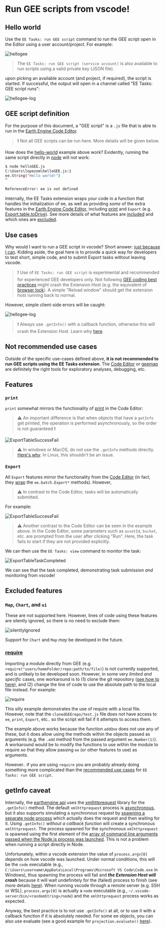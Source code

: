 # Run GEE scripts from vscode!

## Hello world

Use the `EE Tasks: run GEE script` command to run the GEE script open in the Editor using a user account/project. For example:

![hellogee](https://raw.githubusercontent.com/gee-community/eetasks/main/docs/assets/helloGEE.PNG)


> The `EE Tasks: run GEE script (service account)` is also available to run scripts using a valid private key (JSON file). 

upon picking an available account (and project, if required), the script is started. If successful, the output will open in a channel called "EE Tasks: GEE script runs":

![hellogee-log](https://raw.githubusercontent.com/gee-community/eetasks/main/docs/assets/helloGEE-log.png)

## GEE script definition

For the purpose of this document, a "GEE script" is a `.js` file that is able to run in the [Earth Engine Code Editor](https://developers.google.com/earth-engine/guides/playground). 

> ❗ Not all GEE scripts can be run here. More details will be given below. 

How does the [hello-world](#hello-world) example above work? Evidently, running the same script directly in [node](https://nodejs.org/en/) will not work:

```bash
$ node helloGEE.js 
C:\Users\lopezom\helloGEE.js:1
ee.String("Hello world!")
^

ReferenceError: ee is not defined
```

Internally, the EE Tasks extension wraps your code in a function that handles the initialization of ee, as well as providing *some* of the extra features in the [Earth Engine Code Editor](https://developers.google.com/earth-engine/guides/playground), including [print](https://developers.google.com/earth-engine/apidocs/print) and `Export` (e.g. [Export.table.toDrive](https://developers.google.com/earth-engine/apidocs/export-table-todrive)). See more details of what features are [included](#features) and which ones are [excluded](#excluded-features). 


## Use cases 

Why would I want to run a GEE script in vscode? Short answer: [just because I can](https://i.kym-cdn.com/entries/icons/original/000/040/653/goldblum-quote.jpeg). Kidding aside, the goal here is to provide a quick way for developers to test short, simple code, and to submit Export tasks without leaving vscode. 

> ❗ Use of `EE Tasks: run GEE script` is experimental and recommended for experienced GEE developers only. Not following [GEE coding best practices](https://developers.google.com/earth-engine/guides/best_practices) might crash the Extension Host (e.g. the equivalent of [browser lock](https://developers.google.com/earth-engine/guides/debugging#browser-lock)). A simple "Reload window" should get the extension host running back to normal. 

However, simple client-side errors will be caught:

![hellogee-log](https://raw.githubusercontent.com/gee-community/eetasks/main/docs/assets/helloGEE-syntaxError.png)

> ❗ Always use `.getInfo()` with a callback function, otherwise this will crash the Extension Host. Learn why [here](#getInfo-caveat).

## Not recommended use cases

Outside of the specific use-cases defined above, **it is not recommended to run GEE scripts using the EE Tasks extension**. The [Code Editor](https://code.earthengine.google.com) or [geemap](https://geemap.org) are definitely the right tools for exploratory analyses, debugging, etc. 

## Features 

### `print`

`print` somewhat mirrors the functionality of [print](https://developers.google.com/earth-engine/apidocs/print) in the Code Editor:

>  ⚠️ An important difference is that when objects that have a `getInfo` get printed, the operation is performed asynchronously, so the order is not guaranteed ❗

![ExportTableSuccessFail](https://raw.githubusercontent.com/gee-community/eetasks/main/docs/assets/print.png)

> ⚠️ In windows or MacOS, do not use the `.getInfo` methods directly. [Here's why](#caveat-for-windows-and-macos-users). In Linux, this shouldn't be an issue.  

### `Export`

All `Export` features mirror the functionality from the [Code Editor](https://developers.google.com/earth-engine/guides/debugging#browser-lock) (in fact, they [wrap](https://github.com/gee-community/eetasks/blob/main/src/utilities/codeEditorUtils.js) the `ee.batch.Export*` methods). However, 

> ⚠️ In contrast to the Code Editor, tasks will be automatically submitted.

For example:

![ExportTableSuccessFail](https://raw.githubusercontent.com/gee-community/eetasks/main/docs/assets/ExportTableSuccessAndFail.png)

> ⚠️ Another contrast to the Code Editor can be seen in the example above. In the Code Editor, some parameters such as `assetId`, `bucket`, etc. are prompted from the user after clicking "Run". Here, the task fails to start if they are not provided explicitly.  

We can then use the `EE Tasks: view` command to monitor the task:

![ExportTableTaskCompleted](https://raw.githubusercontent.com/gee-community/eetasks/main/docs/assets/ExportTableTaskCompleted.png)

We can see that the task completed, demonstrating task submission *and* monitoring from vscode!

## Excluded features

### `Map`, `Chart`, and `ui` 

These are not supported here. However, lines of code using these features are silently ignored, so there is no need to exclude them:

![silentlyIgnored](https://raw.githubusercontent.com/gee-community/eetasks/main/docs/assets/silentlyIgnored.png)

Support for `Chart` and `Map` *may* be developed in the future. 

### [require](https://developers.google.com/earth-engine/apicods/require)

Importing a module directly from GEE (e.g. `require("users/homeFolder/repo:path/to/file)`) is not currently supported, and is unlikely to be developed soon. However, in some very *limited and specific* cases, one workaround is to (1) clone the git repository ([see how to here](https://gis.stackexchange.com/a/315134/67301)), and (2) change the line of code to use the absolute path to the local file instead. For example:

![require](https://raw.githubusercontent.com/gee-community/eetasks/main/docs/assets/require.png)

This silly example demonstrates the use of require with a local file. However, note that the `clonedGEErepo/test.js` file does not have access to `ee`, `print`, `Export`, etc.. so the script will fail if it attempts to access them. 

The example above works because the function `addOne` does not use any of these, but it does allow using the methods within the objects passed as arguments (e.g. the `.add` method from the passed argument `ee.Number(1)`). A workaround would be to modify the functions to use within the module to require so that they allow passing `ee` (or other features to use) as arguments. 

However.. if you are using `require` you are probably already doing something more complicated than the [recommended use cases](#use-cases) for `EE Tasks: run GEE script`. 

## getInfo caveat

Internally, the [earthengine api](https://github.com/google/earthengine-api) uses the [xmlhttprequest](https://github.com/driverdan/node-XMLHttpRequest) library for the `.getInfo()` method. The default `xmlhttprequest` process is [asynchronous](https://nodejs.org/en/learn/asynchronous-work/javascript-asynchronous-programming-and-callbacks), but it also supports simulating a synchronous request by [spawning a separate node process](https://github.com/driverdan/node-XMLHttpRequest/blob/97966e4ca1c9f2cc5574d8775cbdacebfec75455/lib/XMLHttpRequest.js#L483-L507) which actually does the request and then waiting for it. Using `.getInfo()` *without a callback function* will create a synchronous `xmlhttprequest`. The process spawned for the synchronous `xmlhttprequest` is spawned using the first element of the [array of command line arguments passed when the Node.js process was launched](https://nodejs.org/docs/latest/api/process.html#processargv). This is not a problem when running a script directly in Node. 

Unfortunately, within a vscode extension the value of `process.argv[0]` depends on how vscode was launched. Under normal conditions, this will be the `code` executable (e.g., `C:\Users\username\AppData\Local\Programs\Microsoft VS Code\Code.exe` in Windows), thus spawning the process will fail and ***the Extension Host will crash*** because it will wait undefinitely for the (failed) process to finish (see more details [here](https://stackoverflow.com/a/77618205/3828592)). When running vscode through a remote server (e.g. SSH or WSL), `process.argv[0]` is actually a `node` executable (e.g., `~/.vscode-server/bin/<randomString>/node`) and the `xmlhttprequest` process works as expected. 

Anyway, the best practice is to not use `.getInfo()` at all, or to use it with a callback function if it is absolutely needed. For some ee objects, you can also use evaluate (see a good example for `projection.evaluate()` [here](https://gis.stackexchange.com/a/443194/67301)). 
